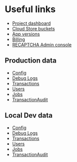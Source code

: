 # Useful links

 * <a target="_dashboard" href="https://console.cloud.google.com/home/dashboard?project=minertor">Project dashboard</a>
 * <a target="_filestore" href="https://console.cloud.google.com/storage/browser?project=minertor">Cloud Store buckets</a>
 * <a target="_versions" href="https://console.cloud.google.com/appengine/versions?serviceId=default&project=minertor&pageState=(%22versionsTable%22:(%22r%22:200))">App versions</a>
 * <a target="_billing" href="https://console.cloud.google.com/billing/00191D-4FB89B-3B9D38/reports;grouping=GROUP_BY_SKU;projects=minertor?project=minertor&organizationId=203754394715">Billing</a>
 * <a target="_recaptcha" href="https://www.google.com/recaptcha/admin/site/482368862">RECAPTCHA Admin console</a>

## Production data

 * <a target="_prod_data" href="https://console.cloud.google.com/datastore/entities;kind=Info;ns=production;sortCol=key;sortDir=ASCENDING/query/kind?project=minertor">Config</a>
 * <a target="_prod_data" href="https://console.cloud.google.com/datastore/entities;kind=Debug;ns=production;sortCol=created;sortDir=ASCENDING/query/kind?project=minertor">Debug Logs</a>
 * <a target="_prod_data" href="https://console.cloud.google.com/datastore/entities;kind=Transaction;ns=production;sortCol=created;sortDir=ASCENDING/query/kind?project=minertor">Transactions</a>
 * <a target="_prod_data" href="https://console.cloud.google.com/datastore/entities;kind=User;ns=production;sortCol=email;sortDir=ASCENDING/query/kind?project=minertor">Users</a>
 * <a target="_prod_data" href="https://console.cloud.google.com/datastore/entities;kind=Job;ns=production;sortCol=job_id;sortDir=ASCENDING/query/kind?project=minertor">Jobs</a>
 * <a target="_prod_data" href="https://console.cloud.google.com/datastore/entities;kind=Audit;ns=production;sortCol=created;sortDir=DECENDING/query/kind?project=minertor">TransactionAudit</a>

## Local Dev data

 * <a target="_local_data" href="https://console.cloud.google.com/datastore/entities;kind=Info;ns=localdev;sortCol=key;sortDir=ASCENDING/query/kind?project=minertor">Config</a>
 * <a target="_local_data" href="https://console.cloud.google.com/datastore/entities;kind=Debug;ns=localdev;sortCol=created;sortDir=ASCENDING/query/kind?project=minertor">Debug Logs</a>
 * <a target="_local_data" href="https://console.cloud.google.com/datastore/entities;kind=Transaction;ns=localdev;sortCol=created;sortDir=ASCENDING/query/kind?project=minertor">Transactions</a>
 * <a target="_local_data" href="https://console.cloud.google.com/datastore/entities;kind=User;ns=localdev;sortCol=email;sortDir=ASCENDING/query/kind?project=minertor">Users</a>
 * <a target="_local_data" href="https://console.cloud.google.com/datastore/entities;kind=Job;ns=localdev;sortCol=job_id;sortDir=ASCENDING/query/kind?project=minertor">Jobs</a>
 * <a target="_local_data" href="https://console.cloud.google.com/datastore/entities;kind=Audit;ns=localdev;sortCol=created;sortDir=DECENDING/query/kind?project=minertor">TransactionAudit</a>

